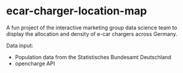 # ecar-charger-location-map
A fun project of the interactive marketing group data science team to display the allocation and density of e-car chargers across Germany.

Data input: 
- Population data from the Statistisches Bundesamt Deutschland
- opencharge API


